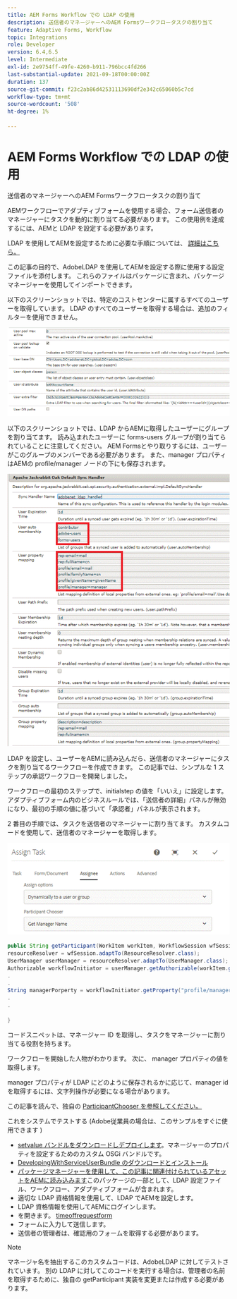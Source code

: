 ```yaml
---
title: AEM Forms Workflow での LDAP の使用
description: 送信者のマネージャーへのAEM Formsワークフロータスクの割り当て
feature: Adaptive Forms, Workflow
topic: Integrations
role: Developer
version: 6.4,6.5
level: Intermediate
exl-id: 2e9754ff-49fe-4260-b911-796bcc4fd266
last-substantial-update: 2021-09-18T00:00:00Z
duration: 137
source-git-commit: f23c2ab86d42531113690df2e342c65060b5c7cd
workflow-type: tm+mt
source-wordcount: '508'
ht-degree: 1%

---
```


# AEM Forms Workflow での LDAP の使用

送信者のマネージャーへのAEM Formsワークフロータスクの割り当て

AEMワークフローでアダプティブフォームを使用する場合、フォーム送信者のマネージャーにタスクを動的に割り当てる必要があります。 この使用例を達成するには、AEMと LDAP を設定する必要があります。

LDAP を使用してAEMを設定するために必要な手順については、 [詳細はこちら。](https://experienceleague.adobe.com/docs/experience-manager-65/administering/security/ldap-config.html?lang=ja)

この記事の目的で、AdobeLDAP を使用してAEMを設定する際に使用する設定ファイルを添付します。 これらのファイルはパッケージに含まれ、パッケージマネージャーを使用してインポートできます。

以下のスクリーンショットでは、特定のコストセンターに属するすべてのユーザーを取得しています。 LDAP のすべてのユーザーを取得する場合は、追加のフィルターを使用できません。

![LDAP 設定](assets/costcenterldap.gif)

以下のスクリーンショットでは、LDAP からAEMに取得したユーザーにグループを割り当てます。 読み込まれたユーザーに forms-users グループが割り当てられていることに注意してください。 AEM Formsとやり取りするには、ユーザーがこのグループのメンバーである必要があります。 また、manager プロパティはAEMの profile/manager ノードの下にも保存されます。

![Synchandler](assets/synchandler.gif)

LDAP を設定し、ユーザーをAEMに読み込んだら、送信者のマネージャーにタスクを割り当てるワークフローを作成できます。 この記事では、シンプルな 1 ステップの承認ワークフローを開発しました。

ワークフローの最初のステップで、initialstep の値を「いいえ」に設定します。 アダプティブフォーム内のビジネスルールでは、「送信者の詳細」パネルが無効になり、最初の手順の値に基づいて「承認者」パネルが表示されます。

2 番目の手順では、タスクを送信者のマネージャーに割り当てます。 カスタムコードを使用して、送信者のマネージャーを取得します。

![タスクを割り当て](assets/assigntask.gif)

```java
public String getParticipant(WorkItem workItem, WorkflowSession wfSession, MetaDataMap arg2) throws WorkflowException{
resourceResolver = wfSession.adaptTo(ResourceResolver.class);
UserManager userManager = resourceResolver.adaptTo(UserManager.class);
Authorizable workflowInitiator = userManager.getAuthorizable(workItem.getWorkflow().getInitiator());
.
.
String managerPorperty = workflowInitiator.getProperty("profile/manager")[0].getString();
.
.

}
```

コードスニペットは、マネージャー ID を取得し、タスクをマネージャーに割り当てる役割を持ちます。

ワークフローを開始した人物がわかります。 次に、 manager プロパティの値を取得します。

manager プロパティが LDAP にどのように保存されるかに応じて、manager id を取得するには、文字列操作が必要になる場合があります。

この記事を読んで、独自の [ParticipantChooser を参照してください。](https://experienceleague.adobe.com/docs/experience-manager-learn/getting-started-wknd-tutorial-develop/overview.html?lang=ja&amp;CID=RedirectAEMCommunityKautuk)

これをシステムでテストする (Adobe従業員の場合は、このサンプルをすぐに使用できます )

* [setvalue バンドルをダウンロードしデプロイします](/help/forms/assets/common-osgi-bundles/SetValueApp.core-1.0-SNAPSHOT.jar)。マネージャーのプロパティを設定するためのカスタム OSGi バンドルです。
* [DevelopingWithServiceUserBundle のダウンロードとインストール](/help/forms/assets/common-osgi-bundles/DevelopingWithServiceUser.jar)
* [パッケージマネージャーを使用して、この記事に関連付けられているアセットをAEMに読み込みます](assets/aem-forms-ldap.zip)このパッケージの一部として、LDAP 設定ファイル、ワークフロー、アダプティブフォームが含まれます。
* 適切な LDAP 資格情報を使用して、LDAP でAEMを設定します。
* LDAP 資格情報を使用してAEMにログインします。
* を開きます。 [timeoffrequestform](http://localhost:4502/content/dam/formsanddocuments/helpx/timeoffrequestform/jcr:content?wcmmode=disabled)
* フォームに入力して送信します。
* 送信者の管理者は、確認用のフォームを取得する必要があります。

>[!NOTE]
>
>マネージャ名を抽出するこのカスタムコードは、AdobeLDAP に対してテストされています。 別の LDAP に対してこのコードを実行する場合は、管理者の名前を取得するために、独自の getParticipant 実装を変更または作成する必要があります。
